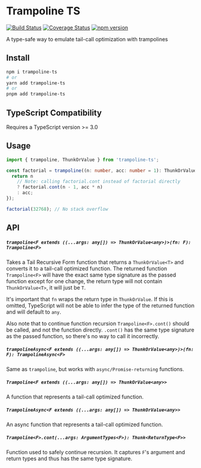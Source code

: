 # Trampoline TS

[![Build Status](https://travis-ci.com/kschat/trampoline-ts.svg?branch=master)](https://travis-ci.com/kschat/trampoline-ts)
[![Coverage Status](https://coveralls.io/repos/github/kschat/trampoline-ts/badge.svg?branch=master)](https://coveralls.io/github/kschat/trampoline-ts?branch=master)
[![npm version](https://badge.fury.io/js/trampoline-ts.svg)](https://badge.fury.io/js/trampoline-ts)

A type-safe way to emulate tail-call optimization with trampolines

## Install

```sh
npm i trampoline-ts
# or
yarn add trampoline-ts
# or
pnpm add trampoline-ts
```

## TypeScript Compatibility

Requires a TypeScript version >= 3.0

## Usage

```ts
import { trampoline, ThunkOrValue } from 'trampoline-ts';

const factorial = trampoline((n: number, acc: number = 1): ThunkOrValue<number> => {
  return n
    // Note: calling factorial.cont instead of factorial directly
    ? factorial.cont(n - 1, acc * n)
    : acc;
});

factorial(32768); // No stack overflow
```

## API

##### `trampoline<F extends ((...args: any[]) => ThunkOrValue<any>)>(fn: F): Trampoline<F>`

Takes a Tail Recursive Form function that returns a `ThunkOrValue<T>` and
converts it to a tail-call optimized function. The returned function
`Trampoline<F>` will have the exact same type signature as the passed
function except for one change, the return type will not contain
`ThunkOrValue<T>`, it will just be `T`.

It's important that `fn` wraps the return type in `ThunkOrValue`. If this is
omitted, TypeScript will not be able to infer the type of the returned
function and will default to `any`.

Also note that to continue function recursion `Trampoline<F>.cont()` should
be called, and not the function directly. `.cont()` has the same type
signature as the passed function, so there's no way to call it incorrectly.

##### `trampolineAsync<F extends ((...args: any[]) => ThunkOrValue<any>)>(fn: F): TrampolineAsync<F>`

Same as `trampoline`, but works with `async/Promise-returning` functions.

##### `Trampoline<F extends ((...args: any[]) => ThunkOrValue<any>>`

A function that represents a tail-call optimized function.

##### `TrampolineAsync<F extends ((...args: any[]) => ThunkOrValue<any>>`

An async function that represents a tail-call optimized function.

##### `Trampoline<F>.cont(...args: ArgumentTypes<F>): Thunk<ReturnType<F>>`

Function used to safely continue recursion. It captures `F`'s argument and
return types and thus has the same type signature.
